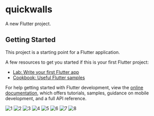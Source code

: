 # quickwalls

A new Flutter project.

## Getting Started

This project is a starting point for a Flutter application.

A few resources to get you started if this is your first Flutter project:

- [Lab: Write your first Flutter app](https://docs.flutter.dev/get-started/codelab)
- [Cookbook: Useful Flutter samples](https://docs.flutter.dev/cookbook)

For help getting started with Flutter development, view the
[online documentation](https://docs.flutter.dev/), which offers tutorials,
samples, guidance on mobile development, and a full API reference.

![1](https://github.com/JackBhaii/quickwalls/assets/164312399/a0a0baad-c513-4c76-94cc-b4d55654ba6d)
![2](https://github.com/JackBhaii/quickwalls/assets/164312399/d965ebe0-d9b7-47bb-8e50-f3bbcadb0936)
![3](https://github.com/JackBhaii/quickwalls/assets/164312399/e6227111-9a34-42c8-bd7e-4c91b15263fb)
![4](https://github.com/JackBhaii/quickwalls/assets/164312399/88d1356c-2f22-40aa-8828-e596b3ba5a19)
![5](https://github.com/JackBhaii/quickwalls/assets/164312399/20599109-21ea-4eda-b0e3-c086ea46c3a3)
![6](https://github.com/JackBhaii/quickwalls/assets/164312399/9258f73d-7bcf-4f17-a842-6e4253507460)
![7](https://github.com/JackBhaii/quickwalls/assets/164312399/6bf3c704-3296-4480-9200-5ae832e5487b)
![8](https://github.com/JackBhaii/quickwalls/assets/164312399/1889d35c-0013-4ead-b4c5-b46743e89a18)
